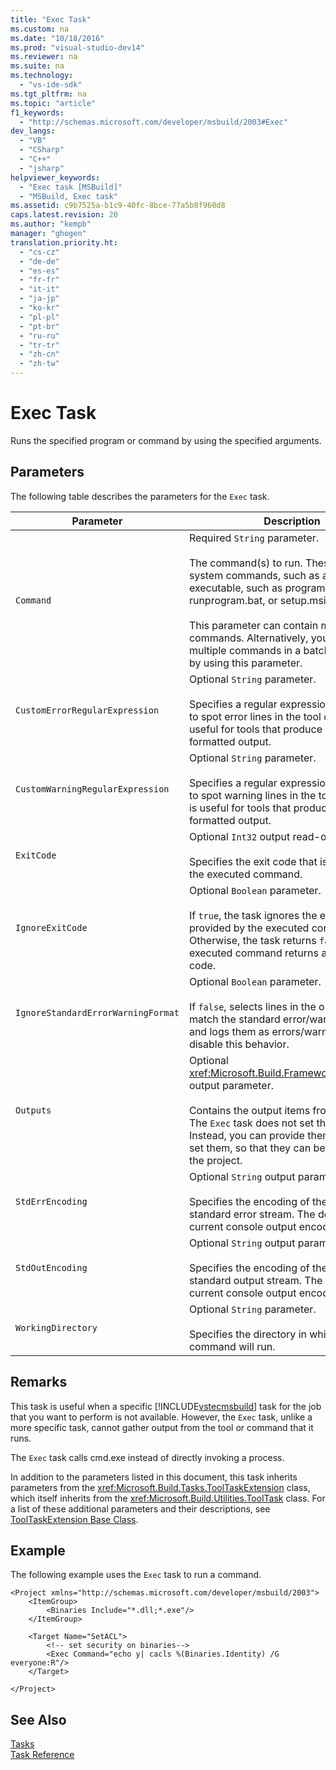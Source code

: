 ```yaml
---
title: "Exec Task"
ms.custom: na
ms.date: "10/18/2016"
ms.prod: "visual-studio-dev14"
ms.reviewer: na
ms.suite: na
ms.technology: 
  - "vs-ide-sdk"
ms.tgt_pltfrm: na
ms.topic: "article"
f1_keywords: 
  - "http://schemas.microsoft.com/developer/msbuild/2003#Exec"
dev_langs: 
  - "VB"
  - "CSharp"
  - "C++"
  - "jsharp"
helpviewer_keywords: 
  - "Exec task [MSBuild]"
  - "MSBuild, Exec task"
ms.assetid: c9b7525a-b1c9-40fc-8bce-77a5b8f960d8
caps.latest.revision: 20
ms.author: "kempb"
manager: "ghogen"
translation.priority.ht: 
  - "cs-cz"
  - "de-de"
  - "es-es"
  - "fr-fr"
  - "it-it"
  - "ja-jp"
  - "ko-kr"
  - "pl-pl"
  - "pt-br"
  - "ru-ru"
  - "tr-tr"
  - "zh-cn"
  - "zh-tw"
---
```

# Exec Task
Runs the specified program or command by using the specified arguments.  
  
## Parameters  
 The following table describes the parameters for the `Exec` task.  
  
|Parameter|Description|  
|---------------|-----------------|  
|`Command`|Required `String` parameter.<br /><br /> The command(s) to run. These can be system commands, such as attrib, or an executable, such as program.exe, runprogram.bat, or setup.msi.<br /><br /> This parameter can contain multiple lines of commands. Alternatively, you can put multiple commands in a batch file and run it by using this parameter.|  
|`CustomErrorRegularExpression`|Optional `String` parameter.<br /><br /> Specifies a regular expression that is used to spot error lines in the tool output. This is useful for tools that produce unusually formatted output.|  
|`CustomWarningRegularExpression`|Optional `String` parameter.<br /><br /> Specifies a regular expression that is used to spot warning lines in the tool output. This is useful for tools that produce unusually formatted output.|  
|`ExitCode`|Optional `Int32` output read-only parameter.<br /><br /> Specifies the exit code that is provided by the executed command.|  
|`IgnoreExitCode`|Optional `Boolean` parameter.<br /><br /> If `true`, the task ignores the exit code that is provided by the executed command. Otherwise, the task returns `false` if the executed command returns a non-zero exit code.|  
|`IgnoreStandardErrorWarningFormat`|Optional `Boolean` parameter.<br /><br /> If `false`, selects lines in the output that match the standard error/warning format, and logs them as errors/warnings. If `true`, disable this behavior.|  
|`Outputs`|Optional <xref:Microsoft.Build.Framework.ITaskItem>`[]` output parameter.<br /><br /> Contains the output items from the task. The `Exec` task does not set these itself. Instead, you can provide them as if it did set them, so that they can be used later in the project.|  
|`StdErrEncoding`|Optional `String` output parameter.<br /><br /> Specifies the encoding of the captured task standard error stream. The default is the current console output encoding.|  
|`StdOutEncoding`|Optional `String` output parameter.<br /><br /> Specifies the encoding of the captured task standard output stream. The default is the current console output encoding.|  
|`WorkingDirectory`|Optional `String` parameter.<br /><br /> Specifies the directory in which the command will run.|  
  
## Remarks  
 This task is useful when a specific [!INCLUDE[vstecmsbuild](../extensibility/includes/vstecmsbuild_md.md)] task for the job that you want to perform is not available. However, the `Exec` task, unlike a more specific task, cannot gather output from the tool or command that it runs.  
  
 The `Exec` task calls cmd.exe instead of directly invoking a process.  
  
 In addition to the parameters listed in this document, this task inherits parameters from the <xref:Microsoft.Build.Tasks.ToolTaskExtension> class, which itself inherits from the <xref:Microsoft.Build.Utilities.ToolTask> class. For a list of these additional parameters and their descriptions, see [ToolTaskExtension Base Class](../reference/tooltaskextension-base-class.md).  
  
## Example  
 The following example uses the `Exec` task to run a command.  
  
```  
<Project xmlns="http://schemas.microsoft.com/developer/msbuild/2003">  
    <ItemGroup>  
        <Binaries Include="*.dll;*.exe"/>  
    </ItemGroup>  
  
    <Target Name="SetACL">  
        <!-- set security on binaries-->  
        <Exec Command="echo y| cacls %(Binaries.Identity) /G everyone:R"/>  
    </Target>  
  
</Project>  
```  
  
## See Also  
 [Tasks](../reference/msbuild-tasks.md)   
 [Task Reference](../reference/msbuild-task-reference.md)